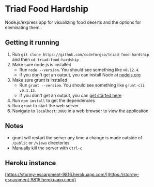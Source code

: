 # Triad Food Hardship
Node.js/express app for visualizing food deserts and the options for eleminating them.

## Getting it running
1. Run `git clone https://github.com/codeforgso/triad-food-hardship` and then `cd triad-food-hardship`
2. Make sure node.js is installed
	- Run `node --version`. You should see something like `v0.12.4`.
	- If you don't get an output, you can install Node at [nodejs.org](https://nodejs.org/download/)
3. Make sure grunt is installed
	- Run `grunt --version`. You should see something like `grunt-cli v0.1.13`.
	- If you don't get an output, you can [get started here](http://gruntjs.com/getting-started)
4. Run `npm install` to get the dependencies
5. Run `grunt` to start the web server
6. Navigate to `localhost:3000` in a web browser to view the application

## Notes
- grunt will restart the server any time a change is made outside of `/public` or `/views` directories
- Manually kill the server with `Ctrl-c`

## Heroku instance

[https://stormy-escarpment-9816.herokuapp.com/](https://stormy-escarpment-9816.herokuapp.com/)
